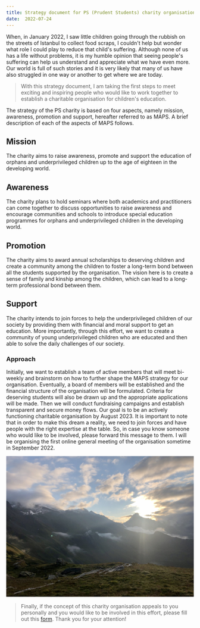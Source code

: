 ```yaml
---
title: Strategy document for PS (Prudent Students) charity organisation
date:  2022-07-24
---
```

When, in January 2022, I saw little children going through the rubbish on the streets of Istanbul to collect food scraps, I couldn't help but wonder what role I could play to reduce that child's suffering. Although none of us has a life without problems, it is my humble opinion that seeing people's suffering can help us understand and appreciate what we have even more. Our world is full of such stories and it is very likely that many of us have also struggled in one way or another to get where we are today. 

> With this strategy document, I am taking the first steps to meet exciting and inspiring people who would like to work together to establish a charitable organisation for children's education.  

The strategy of the PS charity is based on four aspects, namely mission, awareness, promotion and support, hereafter referred to as MAPS. A brief description of each of the aspects of MAPS follows.

## Mission 

The charity aims to raise awareness, promote and support the education of orphans and underprivileged children up to the age of eighteen in the developing world. 

## Awareness

The charity plans to hold seminars where both academics and practitioners can come together to discuss opportunities to raise awareness and encourage communities and schools to introduce special education programmes for orphans and underprivileged children in the developing world. 

## Promotion

The charity aims to award annual scholarships to deserving children and create a community among the children to foster a long-term bond between all the students supported by the organisation. The vision here is to create a sense of family and kinship among the children, which can lead to a long-term professional bond between them.

## Support 

The charity intends to join forces to help the underprivileged children of our society by providing them with financial and moral support to get an education. More importantly, through this effort, we want to create a community of young underprivileged children who are educated and then able to solve the daily challenges of our society.

### Approach

Initially, we want to establish a team of active members that will meet bi-weekly and brainstorm on how to further shape the MAPS strategy for our organisation. Eventually, a board of members will be established and the financial structure of the organisation will be formulated. Criteria for deserving students will also be drawn up and the appropriate applications will be made. Then we will conduct fundraising campaigns and establish transparent and secure money flows. Our goal is to be an actively functioning charitable organisation by August 2023. It is important to note that in order to make this dream a reality, we need to join forces and have people with the right expertise at the table. So, in case you know someone who would like to be involved, please forward this message to them. I will be organising the first online general meeting of the organisation sometime in September 2022.  

![pic](IMG-1728.jpg)

> Finally, if the concept of this charity organisation appeals to you personally and you would like to be involved in this effort, please fill out this [form](https://forms.gle/HFe3aiTcHnFpWEQs9). Thank you for your attention! 